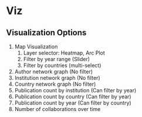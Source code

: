 # Viz

## Visualization Options
1. Map Visualization
   1. Layer selector: Heatmap, Arc Plot
   2. Filter by year range (Slider)
   3. Filter by countries (multi-select)
2. Author network graph (No filter)
3. Institution network graph (No filter)
4. Country network graph (No filter)
5. Publication count by institution (Can filter by year)
6. Publication count by country (Can filter by year)
7. Publication count by year (Can filter by country)
8. Number of collaborations over time
